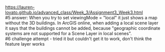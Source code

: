 https://lauren-lovato.github.io/advanced_class/Week_3/Assignment3_Week3.html  
#5 answer: When you try to set viewingMode = "local" it just shows a map without the 3D buildings. 
In ArcGIS online, when adding a local scene layer it says that the buildings cannot be added, because "geographic coordinate systems are not supported for a Scene Layer in local scenes".  
#6 challenge attempt - tried it but couldn't get it to work, don't think the feature layer works 
